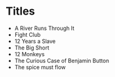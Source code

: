 # Titles

* A River Runs Through It
* Fight Club
* 12 Years a Slave
* The Big Short
* 12 Monkeys
* The Curious Case of Benjamin Button
* The spice must flow

